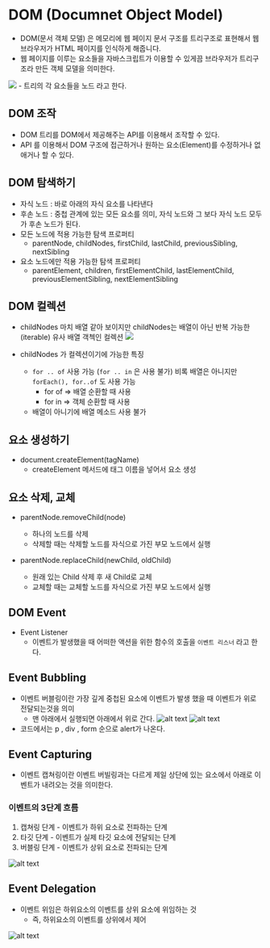 # DOM (Documnet Object Model)

- DOM(문서 객체 모델) 은 메모리에 웹 페이지 문서 구조를 트리구조로 표현해서 웹 브라우저가 HTML 페이지를 인식하게 해줍니다.
- 웹 페이지를 이루는 요소들을 자바스크립트가 이용할 수 있게끔 브라우저가 트리구조라 만든 객체 모델을 의미한다.

<img src="./domtree8.png">
- 트리의 각 요소들을 노드 라고 한다.

## DOM 조작

- DOM 트리를 DOM에서 제공해주는 API를 이용해서 조작할 수 있다.
- API 를 이용해서 DOM 구조에 접근하거나 원하는 요소(Element)를 수정하거나 없애거나 할 수 있다.

## DOM 탐색하기

- 자식 노드 : 바로 아래의 자식 요소를 나타낸다
- 후손 노드 : 중첩 관계에 있는 모든 요소를 의미, 자식 노드와 그 보다 자식 노드 모두가 후손 노드가 된다.
- 모든 노드에 적용 가능한 탐색 프로퍼티
  - parentNode, childNodes, firstChild, lastChild, previousSibling, nextSibling
- 요소 노드에만 적용 가능한 탐색 프로퍼티
  - parentElement, children, firstElementChild, lastElementChild, previousElementSibling, nextElementSibling

## DOM 컬렉션

- childNodes 마치 배열 같아 보이지만 childNodes는 배열이 아닌 반복 가능한(iterable) 유사 배열 객첵인 컬렉션
  <img src="./navigation/image.png">

- childNodes 가 컬렉션이기에 가능한 특징
  - `for .. of` 사용 가능 (`for .. in` 은 사용 불가) 비록 배열은 아니지만 `forEach(), for..of` 도 사용 가능
    - for of => 배열 순환할 때 사용
    - for in => 객체 순환할 때 사용
  - 배열이 아니기에 배열 메소드 사용 불가

## 요소 생성하기

- document.createElement(tagName)
  - createElement 메서드에 태그 이름을 넣어서 요소 생성

## 요소 삭제, 교체

- parentNode.removeChild(node)

  - 하나의 노드를 삭제
  - 삭제할 때는 삭제할 노드를 자식으로 가진 부모 노드에서 실행

- parentNode.replaceChild(newChild, oldChild)
  - 원래 있는 Child 삭제 후 새 Child로 교체
  - 교체할 때는 교체할 노드를 자식으로 가진 부모 노드에서 실행

## DOM Event

- Event Listener
  - 이벤트가 발생했을 때 어떠한 액션을 위한 함수의 호출을 `이벤트 리스너` 라고 한다.

## Event Bubbling

- 이벤트 버블링이란 가장 깊게 중첩된 요소에 이벤트가 발생 했을 때 이벤트가 위로 전달되는것을 의미
  - 맨 아래에서 실행되면 아래에서 위로 간다.
    ![alt text](image.png)
    ![alt text](image-1.png)
- 코드에서는 p , div , form 순으로 alert가 나온다.

## Event Capturing

- 이벤트 캡쳐링이란 이벤트 버빌링과는 다르게 제일 상단에 있는 요소에서 아래로 이벤트가 내려오는 것을 의미한다.

### 이벤트의 3단계 흐름

1. 캡쳐링 단계 - 이벤트가 하위 요소로 전파하는 단계
2. 타깃 단계 - 이벤트가 실제 타깃 요소에 전달되는 단계
3. 버블링 단계 - 이벤트가 상위 요소로 전파되는 단계

![alt text](image-2.png)

## Event Delegation

- 이벤트 위임은 하위요소의 이벤트를 상위 요소에 위임하는 것
  - 즉, 하위요소의 이벤트를 상위에서 제어

![alt text](image-3.png)
